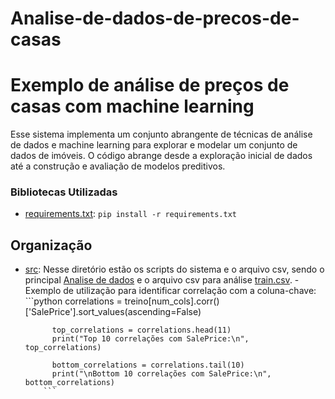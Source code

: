 # Analise-de-dados-de-precos-de-casas
# Exemplo de análise de preços de casas com machine learning 
Esse sistema implementa um conjunto abrangente de técnicas de análise de dados e machine learning para explorar e modelar um conjunto de dados de imóveis. O código abrange desde a exploração inicial de dados até a construção e avaliação de modelos preditivos.

### Bibliotecas Utilizadas
- [requirements.txt](src/requirements.txt): `pip install -r requirements.txt`

## Organização
- [src](src): Nesse diretório estão os scripts do sistema e o arquivo csv, sendo o principal [Analise de dados](src/AnaliseDados.ipynb.ipynb) e o arquivo csv para análise [train.csv](src/train.csv).
      - Exemplo de utilização para identificar correlação com a coluna-chave:
          ```python
            correlations = treino[num_cols].corr()['SalePrice'].sort_values(ascending=False)

            top_correlations = correlations.head(11)
            print("Top 10 correlações com SalePrice:\n", top_correlations)

            bottom_correlations = correlations.tail(10)
            print("\nBottom 10 correlações com SalePrice:\n", bottom_correlations)
          ```

